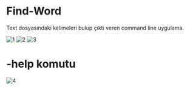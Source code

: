 # Find-Word
Text dosyasındaki kelimeleri bulup çıktı veren command line uygulama.


![1](https://github.com/BarisKaya09/Find-Word/assets/80157457/7306d109-844b-4b0f-be84-33273c32558a)
![2](https://github.com/BarisKaya09/Find-Word/assets/80157457/fd06e3ae-3572-4ab1-869c-572625a2c36f)
![3](https://github.com/BarisKaya09/Find-Word/assets/80157457/869b750c-3b56-49c3-b95d-e00fc499aa22)

# -help komutu
![4](https://github.com/BarisKaya09/Find-Word/assets/80157457/fc762779-1cf3-4be1-b356-3971c5c20cf1)
